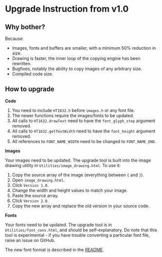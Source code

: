 Upgrade Instruction from v1.0
=============================

Why bother?
-----------

Because:
 - Images, fonts and buffers are smaller, with a minimum 50% reduction in size.
 - Drawing is faster, the inner loop of the copying engine has been rewritten.
 - Bugfixes, notably the ability to copy images of any arbitrary size.
 - Compiled code size.


How to upgrade
--------------

__Code__

1. You need to include `HT1632.h` before `images.h` or any font file.
2. The newer functions require the images/fonts to be updated.
3. All calls to `HT1632.drawText` need to have the `font_glyph_step` argument removed.
4. All calls to `HT1632.getTextWidth` need to have the `font_height` argument removed.
5. All references to `FONT_NAME_WIDTH` need to be changed to `FONT_NAME_END`.

__Images__

Your images need to be updated. The upgrade tool is built into the image drawing utility in `Utilities/image_drawing.html`. To use it:

1. Copy the source array of the image (everything between `{` and `}`).
2. Open `image_drawing.html`.
3. Click `Version 1.0`.
4. Change the width and height values to match your image.
5. Paste the source array.
6. Click `Version 2.0`.
7. Copy the new array and replace the old version in your source code.

__Fonts__

Your fonts need to be updated. The upgrade tool is in `Utilities/font_conv.html`, and should be self-explanatory. Do note that this tool is experimental - if you have trouble converting a particular font file, raise an issue on GitHub.

The new font format is described in the [README](README.md).
